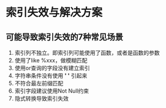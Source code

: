 # 索引失效与解决方案

## 可能导致索引失效的7种常见场景

1. 索引列不独立。即索引列可能使用了函数，或者是函数的参数
2. 使用了like %xxx，做模糊匹配
3. 使用or查询的字段没有建立索引
4. 字符串条件没有使用 **' '** 引起来
5. 不符合最左前缀匹配
6. 索引字段建议使用Not Null约束
7. 隐式转换导致索引失效